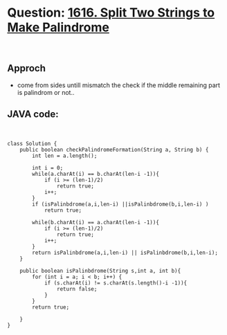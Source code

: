 # Question: [1616. Split Two Strings to Make Palindrome](https://leetcode.com/problems/split-two-strings-to-make-palindrome/)

<br>

## Approch

- come from sides untill mismatch the check if the middle remaining part is palindrom or not..

## JAVA code:

<br>

    class Solution {
        public boolean checkPalindromeFormation(String a, String b) {
            int len = a.length();

            int i = 0;
            while(a.charAt(i) == b.charAt(len-i -1)){
                if (i >= (len-1)/2)
                    return true;
                i++;
            }
            if (isPalinbdrome(a,i,len-i) ||isPalinbdrome(b,i,len-i) )
                return true;

            while(b.charAt(i) == a.charAt(len-i -1)){
                if (i >= (len-1)/2)
                    return true;
                i++;
            }
            return isPalinbdrome(a,i,len-i) || isPalinbdrome(b,i,len-i);
        }

        public boolean isPalinbdrome(String s,int a, int b){
            for (int i = a; i < b; i++) {
                if (s.charAt(i) != s.charAt(s.length()-i -1)){
                    return false;
                }
            }
            return true;

        }
    }
